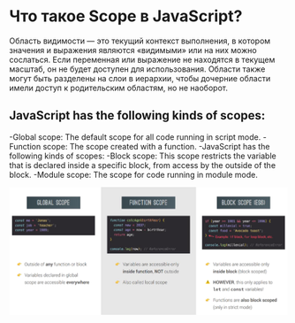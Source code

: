 # Что такое Scope в JavaScript?
Область видимости — это текущий контекст выполнения, в котором значения и выражения
являются «видимыми» или на них можно сослаться. Если переменная или выражение не находятся в текущем
масштаб, он не будет доступен для использования. Области также могут быть разделены на слои в иерархии,
чтобы дочерние области имели доступ к родительским областям, но не наоборот.

## JavaScript has the following kinds of scopes:
 -Global scope: The default scope for all code running in script mode.
-Function scope: The scope created with a function.
-JavaScript has the following kinds of scopes:
-Block scope: This scope restricts the variable that is declared
inside a specific block, from access by the outside of the block.
-Module scope: The scope for code running in module mode.

![](/Screenshot%202023-04-16%20at%2014-27-13%20JAVA%20SCRIPT%20-%20LectureNew-2.pdf.png "")
